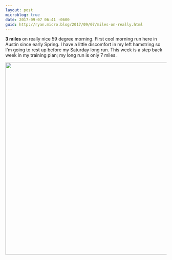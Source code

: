 ```yaml
---
layout: post
microblog: true
date: 2017-09-07 06:41 -0600
guid: http://ryan.micro.blog/2017/09/07/miles-on-really.html
---
```

**3 miles** on really nice 59 degree morning. First cool morning run here in Austin since early Spring. I have a little discomfort in my left hamstring so I'm going to rest up before my Saturday long run. This week is a step back week in my training plan; my long run is only 7 miles. 

<img src="http://www.ryanruns.com/uploads/2017/ede86e43c5.jpg" width="600" height="600" />
